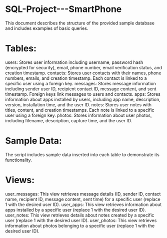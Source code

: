 # SQL-Project---SmartPhone
 
This document describes the structure of the provided sample database and includes examples of basic queries.

# Tables:

users: Stores user information including username, password hash (encrypted for security), email, phone number, email verification status, and creation timestamp.
contacts: Stores user contacts with their names, phone numbers, emails, and creation timestamp. Each contact is linked to a specific user using a foreign key.
messages: Stores message information including sender user ID, recipient contact ID, message content, and sent timestamp. Foreign keys link messages to users and contacts.
apps: Stores information about apps installed by users, including app name, description, version, installation time, and the user ID.
notes: Stores user notes with titles, content, and creation timestamps. Each note is linked to a specific user using a foreign key.
photos: Stores information about user photos, including filename, description, capture time, and the user ID.

# Sample Data:

The script includes sample data inserted into each table to demonstrate its functionality.

# Views:

user_messages: This view retrieves message details (ID, sender ID, contact name, recipient ID, message content, sent time) for a specific user (replace 1 with the desired user ID).
user_apps: This view retrieves information about apps installed by a specific user (replace 1 with the desired user ID).
user_notes: This view retrieves details about notes created by a specific user (replace 1 with the desired user ID).
user_photos: This view retrieves information about photos belonging to a specific user (replace 1 with the desired user ID).

